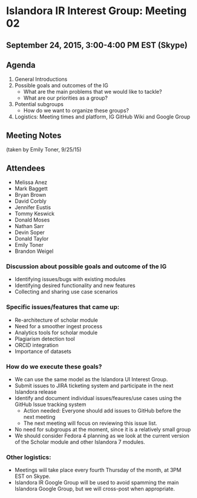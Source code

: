 # Islandora IR Interest Group: Meeting 02
## September 24, 2015, 3:00-4:00 PM EST (Skype)

## Agenda
1. General Introductions
2. Possible goals and outcomes of the IG
    * What are the main problems that we would like to tackle?
    * What are our priorities as a group?
3. Potential subgroups
    * How do we want to organize these groups? 
4. Logistics: Meeting times and platform, IG GitHub Wiki and Google Group

## Meeting Notes
(taken by Emily Toner, 9/25/15)

## Attendees
- Melissa Anez
- Mark Baggett
- Bryan Brown
- David Corbly
- Jennifer Eustis
- Tommy Keswick
- Donald Moses
- Nathan Sarr
- Devin Soper
- Donald Taylor
- Emily Toner
- Brandon Weigel

### Discussion about possible goals and outcome of the IG
- Identifying issues/bugs with existing modules
- Identifying desired functionality and new features
- Collecting and sharing use case scenarios

### Specific issues/features that came up: 
- Re-architecture of scholar module
- Need for a smoother ingest process
- Analytics tools for scholar module
- Plagiarism detection tool
- ORCID integration
- Importance of datasets

### How do we execute these goals? 
- We can use the same model as the Islandora UI Interest Group. 
- Submit issues to JIRA ticketing system and participate in the next Islandora release
- Identify and document individual issues/feaures/use cases using the GitHub Issue tracking system
	- Action needed: Everyone should add issues to GitHub before the next meeting
	- The next meeting will focus on reviewing this issue list. 
- No need for subgroups at the moment, since it is a relatively small group
- We should consider Fedora 4 planning as we look at the current version of the Scholar module and other Islandora 7 modules. 

### Other logistics: 
- Meetings will take place every fourth Thursday of the month, at 3PM EST on Skype. 
- Islandora IR Google Group will be used to avoid spamming the main Islandora Google Group, but we will cross-post when appropriate.
